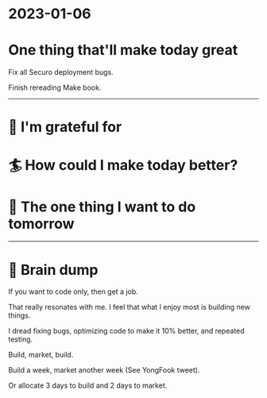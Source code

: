 # 2023-01-06


# One thing that'll make today great

Fix all Securo deployment bugs.

Finish rereading Make book.

---

# 🤗 I'm grateful for


# 🏄 How could I make today better?


# 🏹 The one thing I want to do tomorrow

---

# 💭 Brain dump

If you want to code only, then get a job.

That really resonates with me. I feel that what I enjoy most is building new things.

I dread fixing bugs, optimizing code to make it 10% better, and repeated testing.

Build, market, build.

Build a week, market another week (See YongFook tweet).

Or allocate 3 days to build and 2 days to market.

